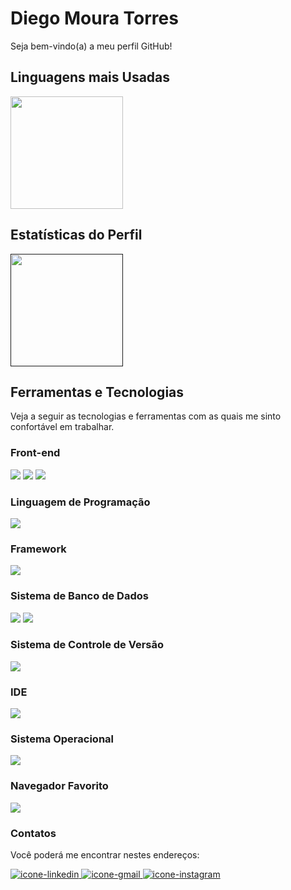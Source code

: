 # Diego Moura Torres
Seja bem-vindo(a) a meu perfil GitHub!

## Linguagens mais Usadas

<a href="https://github.com/diego-torres-dev">
    <img height="180em" src="https://github-readme-stats.vercel.app/api/top-langs/?username=diego-torres-dev&layout=compact&langs_count=7&theme=dracula"/>
</a>

## Estatísticas do Perfil

<a href="">
    <img height="180em" src="https://github-readme-stats.vercel.app/api?username=diego-torres-dev&show_icons=true&theme=dracula&include_all_commits=true&count_private=true"/>
</a>

## Ferramentas e Tecnologias

Veja a seguir as tecnologias e ferramentas com as quais me sinto confortável em trabalhar.

### Front-end

<img src="https://img.shields.io/badge/HTML5-E34F26?style=for-the-badge&logo=html5&logoColor=white">
<img src="https://img.shields.io/badge/CSS3-1572B6?style=for-the-badge&logo=css3&logoColor=white">
<img src="https://img.shields.io/badge/JavaScript-323330?style=for-the-badge&logo=javascript&logoColor=F7DF1E">


### Linguagem de Programação

<img src="https://img.shields.io/badge/Python-3776AB?style=for-the-badge&logo=python&logoColor=white">

### Framework

<img src="https://img.shields.io/badge/Flask-000000?style=for-the-badge&logo=flask&logoColor=white">

### Sistema de Banco de Dados

<img src="https://img.shields.io/badge/PostgreSQL-316192?style=for-the-badge&logo=postgresql&logoColor=white">
<img src="https://img.shields.io/badge/SQLite-07405E?style=for-the-badge&logo=sqlite&logoColor=white">

### Sistema de Controle de Versão

<img src="https://img.shields.io/badge/GIT-E44C30?style=for-the-badge&logo=git&logoColor=white">

### IDE

<img src="https://img.shields.io/badge/Visual_Studio_Code-0078D4?style=for-the-badge&logo=visual%20studio%20code&logoColor=white">

### Sistema Operacional

<img src="https://img.shields.io/badge/Ubuntu-E95420?style=for-the-badge&logo=ubuntu&logoColor=white">

### Navegador Favorito

<img src="https://img.shields.io/badge/Firefox_Browser-FF7139?style=for-the-badge&logo=Firefox-Browser&logoColor=white">


### Contatos

Você poderá me encontrar nestes endereços:

<div>
	<a href="https://www.linkedin.com/in/diego-moura-torres">
        	<img src="https://img.shields.io/badge/LinkedIn-0077B5?style=for-the-badge&logo=linkedin&logoColor=white" alt="icone-linkedin">
	</a>
	<a href="mailto:diegotorresdev@gmail.com">
		<img src="https://img.shields.io/badge/Gmail-D14836?style=for-the-badge&logo=gmail&logoColor=white" alt="icone-gmail">
	</a>
	<a href="https://www.instagram.com/dieggo_torres/">
		<img src="https://img.shields.io/badge/Instagram-E4405F?style=for-the-badge&logo=instagram&logoColor=white" alt="icone-instagram">
	</a>
</div>   
